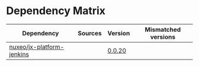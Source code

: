 # Dependency Matrix

Dependency | Sources | Version | Mismatched versions
---------- | ------- | ------- | -------------------
[nuxeo/jx-platform-jenkins](https://github.com/nuxeo/jx-platform-jenkins) |  | [0.0.20](https://github.com/nuxeo/jx-platform-jenkins/releases/tag/v0.0.20) | 
